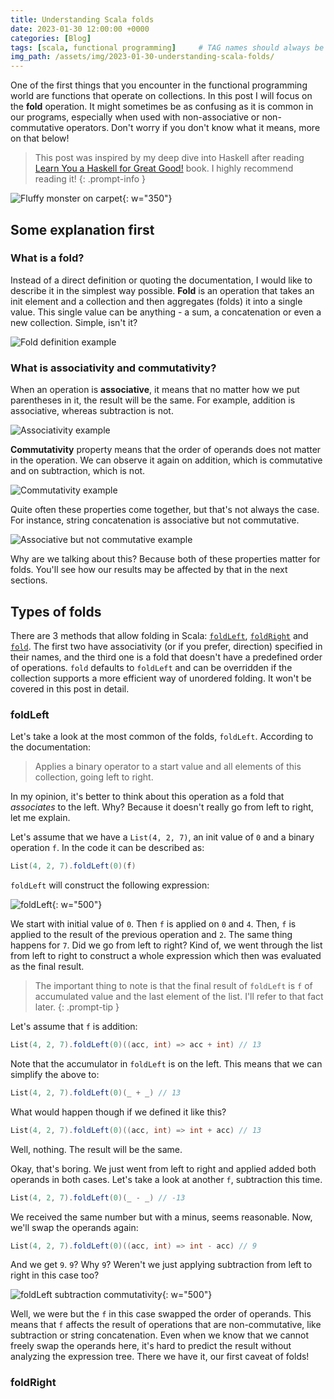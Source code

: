 ```yaml
---
title: Understanding Scala folds
date: 2023-01-30 12:00:00 +0000
categories: [Blog]
tags: [scala, functional programming]     # TAG names should always be lowercase
img_path: /assets/img/2023-01-30-understanding-scala-folds/
---
```


One of the first things that you encounter in the functional
programming world are functions that operate on collections.
In this post I will focus on the **fold** operation. It might
sometimes be as confusing as it is common in our programs,
especially when used with non-associative or non-commutative
operators. Don't worry if you don't know what it means, more
on that below!

> This post was inspired by my deep dive into Haskell after reading
[Learn You a Haskell for Great Good!](http://learnyouahaskell.com/)
book. I highly recommend reading it!
{: .prompt-info }

![Fluffy monster on carpet](fluffy_monster_on_carpet.png){: w="350"}

## Some explanation first

### What is a fold?

Instead of a direct definition or quoting the documentation,
I would like to describe it in the simplest way possible. **Fold** is
an operation that takes an init element and a collection and then
aggregates (folds) it into a single value. This single value can
be anything - a sum, a concatenation or even a new collection.
Simple, isn't it?

![Fold definition example](fold_definition_example.png)

### What is associativity and commutativity?

When an operation is **associative**, it means that no matter how we put
parentheses in it, the result will be the same. For example, addition is
associative, whereas subtraction is not.

![Associativity example](associativity.png)

**Commutativity** property means that the order of operands does not matter
in the operation. We can observe it again on addition, which is commutative
and on subtraction, which is not.

![Commutativity example](commutativity.png)

Quite often these properties come together, but that's not always the case.
For instance, string concatenation is associative but not commutative.

![Associative but not commutative example](associative_not_commutative.png)

Why are we talking about this? Because both of these properties matter for
folds. You'll see how our results may be affected by that in the next sections.

## Types of folds

There are 3 methods that allow folding in Scala:
[`foldLeft`](https://scala-lang.org/api/3.x/scala/collection/IterableOnceOps.html#foldLeft-fffff9e1),
[`foldRight`](https://scala-lang.org/api/3.x/scala/collection/IterableOnceOps.html#foldRight-fffff9e1)
and
[`fold`](https://scala-lang.org/api/3.x/scala/collection/IterableOnceOps.html#fold-fffff9e1).
The first two have associativity (or if you prefer, direction) specified in
their names, and the third one is a fold that doesn't have a predefined order
of operations. `fold` defaults to `foldLeft` and can be overridden if the
collection supports a more efficient way of unordered folding. It won't be
covered in this post in detail.

### foldLeft

Let's take a look at the most common of the folds, `foldLeft`. According to
the documentation:

> Applies a binary operator to a start value and all elements of this collection, going left to right.

In my opinion, it's better to think about this operation as a fold that
*associates* to the left. Why? Because it doesn't really go from left to
right, let me explain.

Let's assume that we have a `List(4, 2, 7)`, an init value of `0` and a binary
operation `f`. In the code it can be described as:

```scala
List(4, 2, 7).foldLeft(0)(f)
```

`foldLeft` will construct the following expression:

![foldLeft](foldleft.png){: w="500"}

We start with initial value of `0`. Then `f` is applied on `0` and `4`.
Then, `f` is applied to the result of the previous operation and `2`. The same
thing happens for `7`. Did we go from left to right? Kind of, we went through
the list from left to right to construct a whole expression which then was
evaluated as the final result.

> The important thing to note is that the final result of `foldLeft` is `f`
of accumulated value and the last element of the list. I'll refer to that
fact later.
{: .prompt-tip }

Let's assume that `f` is addition:

```scala
List(4, 2, 7).foldLeft(0)((acc, int) => acc + int) // 13
```

Note that the accumulator in `foldLeft` is on the left. This means that we can
simplify the above to:

```scala
List(4, 2, 7).foldLeft(0)(_ + _) // 13
```

What would happen though if we defined it like this?

```scala
List(4, 2, 7).foldLeft(0)((acc, int) => int + acc) // 13
```

Well, nothing. The result will be the same.

Okay, that's boring. We just went from left to right and applied added both
operands in both cases. Let's take a look at another `f`, subtraction this
time.

```scala
List(4, 2, 7).foldLeft(0)(_ - _) // -13
```

We received the same number but with a minus, seems reasonable. Now, we'll
swap the operands again:

```scala
List(4, 2, 7).foldLeft(0)((acc, int) => int - acc) // 9
```

And we get `9`. `9`? Why `9`? Weren't we just applying subtraction from left
to right in this case too?

![foldLeft subtraction commutativity](foldleft_subtraction_commutativity.png){: w="500"}

Well, we were but the `f` in this case swapped the order of operands. This means
that `f` affects the result of operations that are non-commutative, like
subtraction or string concatenation. Even when we know that we cannot freely
swap the operands here, it's hard to predict the result without analyzing the
expression tree. There we have it, our first caveat of folds!

### foldRight
